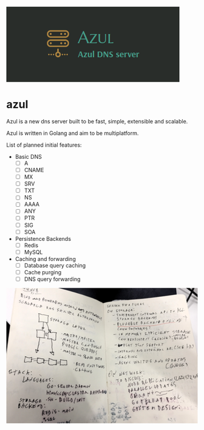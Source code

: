 ![Azul Logo](/assets/logo_3.png)

# azul
Azul is a new dns server built to be fast, simple, extensible and scalable.

Azul is written in Golang and aim to be multiplatform.

List of planned initial features:

* Basic DNS
  - [ ] A
  - [ ] CNAME
  - [ ] MX
  - [ ] SRV
  - [ ] TXT
  - [ ] NS
  - [ ] AAAA
  - [ ] ANY
  - [ ] PTR
  - [ ] SIG
  - [ ] SOA

* Persistence Backends
  - [ ] Redis
  - [ ] MySQL

* Caching and forwarding
  - [ ] Database query caching
  - [ ] Cache purging
  - [ ] DNS query forwarding

![First Draft](/assets/first_draft.jpg)
